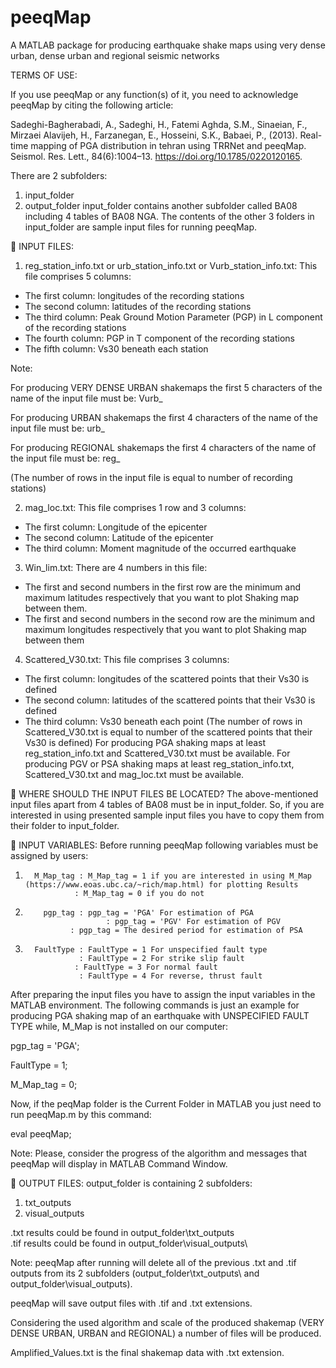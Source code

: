 # peeqMap
A MATLAB package for producing earthquake shake maps using very dense urban, dense urban and regional seismic networks

TERMS OF USE:

   If you use peeqMap or any function(s) of it, you need to acknowledge 
   peeqMap by citing the following article:

   Sadeghi-Bagherabadi, A., Sadeghi, H., Fatemi Aghda, S.M., Sinaeian, F., Mirzaei Alavijeh, H., Farzanegan, E., Hosseini, S.K., Babaei, P., (2013). Real-time mapping of PGA distribution in tehran using TRRNet and peeqMap. Seismol. Res. Lett., 84(6):1004–13. https://doi.org/10.1785/0220120165.   

There are 2 subfolders:
1.	input_folder
2.	output_folder
input_folder contains another subfolder called BA08 including 4 tables of BA08 NGA. 
The contents of the other 3 folders in input_folder are sample input files for running peeqMap. 

	INPUT FILES:

1.	reg_station_info.txt or urb_station_info.txt or Vurb_station_info.txt: This file comprises 5 columns:
-	The first column: longitudes of the recording stations
-	The second column: latitudes of the recording stations 
-	The third column: Peak Ground Motion Parameter (PGP) in L component of the recording stations
-	The fourth column: PGP in T component of the recording stations
-	The fifth column: Vs30 beneath each station

Note:

For producing VERY DENSE URBAN shakemaps the first 5 characters of the name of the input file must be:
Vurb_ 

For producing URBAN shakemaps the first 4 characters of the name of the input file must be:
urb_ 

For producing REGIONAL shakemaps the first 4 characters of the name of the input file must be:
reg_ 
            
(The number of rows in the input file is equal to number of recording stations)

2.	mag_loc.txt: This file comprises 1 row and 3 columns:
-	The first column: Longitude of the epicenter
-	The second column: Latitude of the epicenter
-	The third column: Moment magnitude of the occurred earthquake

3.	Win_lim.txt: There are 4 numbers in this file:
-	The first and second numbers in the first row are the minimum and maximum latitudes respectively that you want to plot Shaking map between them.
-	The first and second numbers in the second row are the minimum and maximum longitudes respectively that you want to plot Shaking map between them

4.	Scattered_V30.txt: This file comprises 3 columns:
-	The first column: longitudes of the scattered points that their Vs30 is defined
-	The second column: latitudes of the scattered points that their Vs30 is defined
-	The third column: Vs30 beneath each point
(The number of rows in Scattered_V30.txt is equal to number of the scattered points that their Vs30 is defined)
For producing PGA shaking maps at least reg_station_info.txt   and Scattered_V30.txt must be available.
For producing PGV or PSA shaking maps at least reg_station_info.txt, Scattered_V30.txt and mag_loc.txt must be available.

	WHERE SHOULD THE INPUT FILES BE LOCATED?
The above-mentioned input files apart from 4 tables of BA08 must be in input_folder. So, if you are interested in using presented sample input files you have to copy them from their folder to input_folder.

	INPUT VARIABLES:
Before running peeqMap following variables must be assigned by users:

1.	     M_Map_tag : M_Map_tag = 1 if you are interested in using M_Map (https://www.eoas.ubc.ca/~rich/map.html) for plotting Results
                  : M_Map_tag = 0 if you do not

2.	       pgp_tag : pgp_tag = 'PGA' For estimation of PGA
            	         : pgp_tag = 'PGV' For estimation of PGV
       	         : pgp_tag = The desired period for estimation of PSA

3.	     FaultType : FaultType = 1 For unspecified fault type
            	   : FaultType = 2 For strike slip fault
                  : FaultType = 3 For normal fault
            	   : FaultType = 4 For reverse, thrust fault


After preparing the input files you have to assign the input variables in the MATLAB environment. The following commands is just an example for producing PGA shaking map of an earthquake with UNSPECIFIED FAULT TYPE while, M_Map is not installed on our computer:

pgp_tag = 'PGA';

FaultType = 1;

M_Map_tag = 0;

Now, if the peqMap folder is the Current Folder in MATLAB you just need to run peeqMap.m by this command:

eval peeqMap;

Note:
Please, consider the progress of the algorithm and messages that peeqMap will display in MATLAB Command Window.

	OUTPUT FILES:
output_folder is containing 2 subfolders:

1.	txt_outputs
2.	visual_outputs

.txt results could be found in output_folder\txt_outputs\
.tif results could be found in output_folder\visual_outputs\

Note:
peeqMap after running will delete all of the previous .txt and .tif outputs from its 2 subfolders (output_folder\txt_outputs\ and output_folder\visual_outputs\).

peeqMap will save output files with .tif and .txt extensions. 

Considering the used algorithm and scale of the produced shakemap (VERY DENSE URBAN, URBAN and REGIONAL) a number of files will be produced. 

Amplified_Values.txt is the final shakemap data with .txt extension. 
